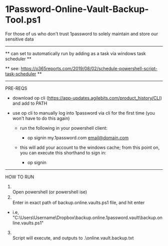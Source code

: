 # 1Password-Online-Vault-Backup-Tool.ps1

For those of us who don't trust 1password to solely maintain and store our sensitive data

------------------------------------

** can set to automatically run by adding as a task via windows task scheduler **

** see: https://o365reports.com/2019/08/02/schedule-powershell-script-task-scheduler **

------------------------------------

 PRE-REQS                     

 * download op cli (https://app-updates.agilebits.com/product_history/CLI) and add to PATH

 * use op cli to manually log into 1password via cli for the first time (you won't have to do this again)
   
   * run the following in your powershell client: 
        
     * op signin my.1password.com email@domain.com

   * this will add your account to the windows cache; from this point on, you can execute this shorthand to sign in: 
        
     * op signin

------------------------------------

 HOW TO RUN

1. <br/> 
   Open powershell (or powershell ise)

2. <br/> 
   Enter in exact path of backup.online.vaults.ps1 file, and hit enter 
  * i.e, "C:\Users\Username\Dropbox\backup.online.1password.vault\backup.online.vaults.ps1"

3. <br/>
   Script will execute, and outputs to .\online.vault.backup.txt
